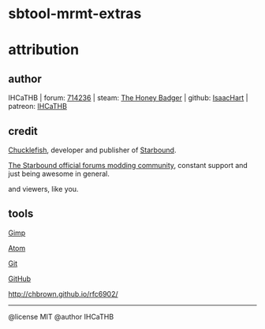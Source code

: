 # sbtool-mrmt-extras
# attribution

## author

IHCaTHB | forum: [714236] | steam: [The Honey Badger] | github: [IsaacHart] | patreon: [IHCaTHB]

## credit

[Chucklefish], developer and publisher of [Starbound].

[The Starbound official forums modding community], constant support and just being awesome in general.

and viewers, like you.

## tools

[Gimp](https://www.gimp.org/)

[Atom](https://atom.io/)

[Git](https://git-scm.com/)

[GitHub](https://github.com/)

http://chbrown.github.io/rfc6902/



[714236]: http://community.playstarbound.com/members/714236

[The Honey Badger]: https://steamcommunity.com/profiles/76561197966846799/myworkshopfiles/?appid=211820

[IsaacHart]: https://github.com/IHCaTHB-Starbound-Workshop

[IHCaTHB]: https://www.patreon.com/IHCaTHB

[Chucklefish]: http://www.chucklefish.org

[Starbound]: http://playstarbound.com

[The Starbound official forums modding community]: http://community.playstarbound.com/forums/111

---

@license MIT
@author IHCaTHB
